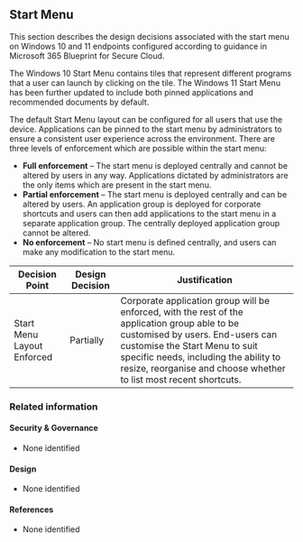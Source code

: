 Start Menu
---

This section describes the design decisions associated with the start menu on Windows 10 and 11 endpoints configured according to guidance in Microsoft 365 Blueprint for Secure Cloud.

The Windows 10 Start Menu contains tiles that represent different programs that a user can launch by clicking on the tile. The Windows 11 Start Menu has been further updated to include both pinned applications and recommended documents by default.

The default Start Menu layout can be configured for all users that use the device. Applications can be pinned to the start menu by administrators to ensure a consistent user experience across the environment. There are three levels of enforcement which are possible within the start menu:

* **Full enforcement** – The start menu is deployed centrally and cannot be altered by users in any way. Applications dictated by administrators are the only items which are present in the start menu. 
* **Partial enforcement** – The start menu is deployed centrally and can be altered by users. An application group is deployed for corporate shortcuts and users can then add applications to the start menu in a separate application group. The centrally deployed application group cannot be altered.
* **No enforcement** – No start menu is defined centrally, and users can make any modification to the start menu.


| Decision Point             | Design Decision | Justification                                                                                                                                                                                                                                                                     |
|----------------------------|-----------------|-----------------------------------------------------------------------------------------------------------------------------------------------------------------------------------------------------------------------------------------------------------------------------------|
| Start Menu Layout Enforced | Partially       | Corporate application group will be enforced, with the rest of the application group able to be customised by users. End-users can customise the Start Menu to suit specific needs, including the ability to resize, reorganise and choose whether to list most recent shortcuts. |


### Related information

#### Security & Governance

* None identified

#### Design

* None identified

#### References

* None identified

